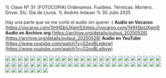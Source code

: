 % Clase Nº 31: [FOTOCOPIA] Ordenamos. Fusibles. Térmicas. Mortero. Driver. Etc. Día de Lluvia.
% Andrés Imlauer
% 30 Julio 2025

Hay una parte que se me cortó el audio sin querer :(
**Audio en Vocaroo**
[https://vocaroo.com/1iHHSbiUXgm1](https://vocaroo.com/1iHHSbiUXgm1)
**Audio en Archive.org**
[https://archive.org/details/output_20250528](https://archive.org/details/output_20250528)
**Audio en YouTube**
[https://www.youtube.com/watch?v=G2pvBLeibvw](https://www.youtube.com/watch?v=G2pvBLeibvw)

![](https://blogger.googleusercontent.com/img/b/R29vZ2xl/AVvXsEhUg_dvb22-AKAJ1U8p6_pCXAhdA_PUUT0LWhUk3PppgUbSDV9T5hoFXbGHp6h-o7gNXkzkEmEC9JmQ3SN2Ymza4RGPm72mJHqlkIbRFHp_yFZsPUIuOVYW_vegzE7cyPcJEEejR3hJLIsU1atW-ePCazrcOOrBuhyphenhyphenCDh0UoAqX9DYGoGmXeq8HDZSBv8o/s4160/IMG_20250527_183659536.jpg)
![](https://blogger.googleusercontent.com/img/b/R29vZ2xl/AVvXsEh-BOW-g0UziTTbP5pWuYhHHD962ZGoe1pY3FeM_d1m9w3bSkmsrYM__Zyf4mccmQrYzOm9-01kCXaibhkanG88D3WUWzwNuyISOr3qh8RgqF8Q0pYobFz44n_j1PpU45L2B9jJ_tST0qt3WEvFC3NpfhMTsyV7PzEklDVdqnBVRx9az4s1_NkDK3qwewc/s4160/IMG_20250527_183703675.jpg)
![](https://blogger.googleusercontent.com/img/b/R29vZ2xl/AVvXsEiO2CiSSMnGN335ozUr9xwBbPbEqIfWPFTwuPRMhEJetn7flGx5gAeKVfXC7yy1Gbl3ykHjKxpWeLoCjNtYtWLCGa8_tYLVwe2SPZjSY-WzxnHC7rGBJSRGH33SeJYmAaPUjPb7MI_-TWZhTHCXKONGYb-y1vXys2GNOA9TsGRfHVkb8xFVZqcswLciIw8/s4160/IMG_20250527_183731219.jpg)
![](https://blogger.googleusercontent.com/img/b/R29vZ2xl/AVvXsEiOsxF2GsoN_ABzNyNHOAlrcWQnDdQ3bh47-cH_eJkOUtv-2_HYXEXV7pJS4fJi2INMeMEm2WcwTt9uUAVuC2s3Jnwh7NNWftAeWN-_AROa25hGY7vAgnXMN42-0kUPWpfcEWf4vNx2yEwSN7SnaItbms1cYTFg1QbG8SLr1DYxZGh-N42hyJLykjR1h5Q/s4160/IMG_20250527_183850919.jpg)
![](https://blogger.googleusercontent.com/img/b/R29vZ2xl/AVvXsEhunxx5SNVitIHm6TwUpwnEvo2xG7zruz373uE1iRKKe7y5PCMG346LkaHLkrlUaBOHGK6BnqZc52FTeX-nr5bv_EgpTEULab9BwHjXrxjDmZTNewL2mGQBr1-ZErRa3xwIvrRbwRgR_WLRawjbtMdDWC86i5EOZ5pxd6997crUO0dCgncHldThg0OZxNw/s4160/IMG_20250527_184404174.jpg)
![](https://blogger.googleusercontent.com/img/b/R29vZ2xl/AVvXsEgevrvXwCLzaquxqzeNEN0JBZoX5lVPo_sj5lQKtFkeZ5xHkbexKHrba5NZMzaT2pw2JOlJ1nHNBG03ItFkUby2bNjACc5qAJBd_y9pg9PE9oYnlqTRUd5rrzkiJyNkP-aIKPd_5NbDkSwLnu_zA9EGbEDn6MBJApzGoJB0XH-vuP9cRm-lCwejn4r2rTE/s4160/IMG_20250527_184609873.jpg)
![](https://blogger.googleusercontent.com/img/b/R29vZ2xl/AVvXsEiv_KMkZhN8lIrlvygPWWfGQw9oifSPpYgiTRJb3_kBxFTXZne78rpWcp4hvWjn4PmjwpbjkVwrDyf9UZqQV44v805cNpacJrXJejAa-IlTw7tU9KZUmcjXdqxKja4SYMjnLi0Fhx_s0uSMqXplJw3G4UdmK3nb7RobSNmv3zI0iujS05vx2G66yNAKsbs/s4160/IMG_20250527_184851228.jpg)
![](https://blogger.googleusercontent.com/img/b/R29vZ2xl/AVvXsEjsUVavHPhCsWK_qiwC0J5jKTvpsYyPu6glWceGF1L5xKm_ugcW7MUgTPqTFkk4bamAMqwo6V2losYc8mXxn68WKyoz28jrpkK_fTUctRvbPqdMVQhDHPKVV6Heo2lYQRx1Do_8U9FtI9A74Y3o6cfbRWmb2N6U76eFigYB1mHcCqMZAaxB2Cqs1QgeHzU/s4160/IMG_20250527_184853130.jpg)
![](https://blogger.googleusercontent.com/img/b/R29vZ2xl/AVvXsEi81h3hnJ6KtOqMYL9VfoKusFhOi-l8BOtf0SvttJQTl9PG8kdpkUg-iK6jtYG2k9YTw5alVyCKs7At7Cl9IHydHLke4HayqlQ1VdgeZPgytZHTNy2G0HSw2zQRC0snkHq0o2F0NIKHL3eYebugACQP2fHpnyGAlo37Fmzh-rCEMhKNMulmodj-BFsW0dQ/s4160/IMG_20250527_185115349.jpg)
![](https://blogger.googleusercontent.com/img/b/R29vZ2xl/AVvXsEjpS6gFCS0PDc35R2LHmztbLJftUaYZVAYdO7aeaV3Tyebhf7aU0sDIEi5rKrNksxRj8rd-un8BPG4NvENorEw_0v5VfqyuH-5p1MYAQAPpBqrDiGBbGzCZPZSAK0vnrkLUTrjh66av3-ipR05OsP9HNgDWyxW_Qcy8fwl1J7cj5YKFWExjTQNtF-sxYm0/s4160/IMG_20250527_185122503.jpg)
![](https://blogger.googleusercontent.com/img/b/R29vZ2xl/AVvXsEgluyNKgp0zKWyTzdkGTxlJ5jF5GppaWYB8H5tW80ssBEzv1_u2xz6z9tcysLglKtnR1gLAvjsGG6-wA5yCZArcmXlraoS79gTVLkSNE9VXwpVrYZSkc6NYIxuq2eLE-xBpQvwgm7WWP5AbNuUdRMtIq4dMJYfp_WdHlo5D5c_Vn8LQggXFttrDgVXWRz4/s4160/IMG_20250527_185237145.jpg)
![](https://blogger.googleusercontent.com/img/b/R29vZ2xl/AVvXsEiFjuPzlUhuIejZJ0eUGTDOSfQuG6aARyKV4S9ErxUtAYf3aqwb1f6-5ArQeg0EVYlsEAKpHsSnCxFZUxQuc1GFpwj7Sce7o5GTZyWf0t1mvl6uOmWmXarcZy3cPn2B_ss98Pywd9Dn_cRNqNrFqUW73gEsJu-iGC6Vtq-CsgkYiIoqS3JDR8SVXtJOMYY/s4160/IMG_20250527_185338861.jpg)
![](https://blogger.googleusercontent.com/img/b/R29vZ2xl/AVvXsEgsxYudylKYt20tOVrOI_-vD5sys7SKKI_fE2qomFHMmTzz3U9Hb2l5SXFkgpJHZRfXbUxa0WTvgYoucC4bcVrGPp8PYXL_b1YNwyh7-qYCFHCBKzCMsP1UYJirRVEV0n4ERuPHcmSkOF8DWH9YogGbXb8eogNi7-Lwlxf6Z9sYrLxAMQdsjfeWiA44Zxg/s4160/IMG_20250527_185416074.jpg)
![](https://blogger.googleusercontent.com/img/b/R29vZ2xl/AVvXsEh0Br72Lwgd20-otkrlDKy0m8aFaO034Lg82baUqQGovaqu9Zbo6DmfZ5VU0WGGUnjgzidJjp3epkai4A3zWIR8d63e0cF_ne82ui_ckGVhQB6iEfG2S3j9Ja1iOvsZ5U0xfD9NmMpZ955m4doM8S7tRru5d31LNypfKvdGGlQXVQ9b5o5vFlMpBLuzqhE/s4160/IMG_20250527_185456797.jpg)
![](https://blogger.googleusercontent.com/img/b/R29vZ2xl/AVvXsEjk52wAFgyrZ0ntNLoABxv02GKYdLUqUQg5KTwx7YwcLC1Bb0BBnkyGcYgCDxrWxge8OPwCo0guyfQlg8Tg90r2Hz1Ly8UwFn-q2Gx0NuSEPwYwWCKVm3Bqg4ReM_-8G203p7bTqkLN3bRQFdmuLnezgD4oP3d_XCBtjco9QIVbupSpZ0JNbIfflgtxkOc/s4160/IMG_20250527_185503753.jpg)
![](https://blogger.googleusercontent.com/img/b/R29vZ2xl/AVvXsEhOPnjbrIkyymOdB6eDa8OwicmSfAV3GIUXk-Zcl95YfgE6puzd4rNcKL1Lv4KPAwq9nWEBI_kREoxC4ZRGh8OQ94Uix-TzDv6zcM_xoY3LGkN1n7HQL3XOXpaYsfoAH2EjkCso3o2jKg0ykkUauAoGI5HjdOSvCdoJfOhohqcrha6HaxglOkfAbS9sBAU/s4160/IMG_20250527_185633438.jpg)
![](https://blogger.googleusercontent.com/img/b/R29vZ2xl/AVvXsEin4H_kyUHU3bEulDXr5yq8om2JdiV_2Z-fv-OiBOOQObhjVbeyx3bK9A-STeFndWm1GflB852qHPwFcJRsY8X-yZqg_kzK1EoHv9TDi6vF05y_yHFomRwIEdJFrCv8iNbssa6jb40R_qqA6bv9Lrmac0jAEh4lCmhmKkzEX9Lr1sk5ar814bcb0QmHCVQ/s4160/IMG_20250527_185924966.jpg)
![](https://blogger.googleusercontent.com/img/b/R29vZ2xl/AVvXsEiVUfYhziqS6xgfDEHmB_usfaTLghwBWGgBCRaSGvxr-D3l72vaJsjmEdHCP0H_hSo-S51JwXpKBXlXozd2BvsVVU5n4ZaQFmPOOLQfjQhSmHGb3QkktpM-h1zoqtq1S1nuJR-ci8vODi1ON-8JRrD6oW5QEQ0tbMqT5j1GSsafOGoNP15ANFy6Ql7m1XI/s4160/IMG_20250527_190045755.jpg)
![](https://blogger.googleusercontent.com/img/b/R29vZ2xl/AVvXsEhqRghuOfzVhkeSxLo9cIBpWL8HNfvfeHH5rj7baRL1-RanRmqdo0mb2LnExB9DLjh5sb3Vdyibjd-d4UZnMlgjmBFZ8ea5UUtRjjwd38_Y3FmY4fZ1yWtkQaEGJNe1i9upvYDw1vN_ZEIMaceci84eYRR6hlgrTZj1SwpY1Y6mlMqdSOSUwe9DL8yod7k/s4160/IMG_20250527_190053185.jpg)
![](https://blogger.googleusercontent.com/img/b/R29vZ2xl/AVvXsEj_it55BAFYiAuMQD-HfqOxm48c3tZ0Mtj1qv6D-CaEEbpBFV6SYxVGjub_jcofAm5j5X5DPu_uz_iIPfwhgBcqCrPdpFgwPtPy8VxX6IdCx2HSp_DLbm0azbdgXURgkFrQVGKe6FV6EAkCeCRrzxTOujMj2ulZ1ZIdugs0UlQD9PYwLFmxuE55K0gb6TA/s4160/IMG_20250527_190408273.jpg)
![](https://blogger.googleusercontent.com/img/b/R29vZ2xl/AVvXsEjIlj9fwnltSK7ibPQukXws6FLrlWsdZU8BhabAll52-q2VeOIPjqIJ704Ur1SYcwSlkwOfH8EFKGQI25ZbC2OeKV-U2ffKDS7_yVPKwqr9pZ5-jYFTOj1Ct0edZWYP3TkZVjtNj0UJjWuQJmMGhwlluahAtirS8ZFMEpDHsc6dwrzDVs0UG6WM9bUN2sA/s4160/IMG_20250527_190916480.jpg)
![](https://blogger.googleusercontent.com/img/b/R29vZ2xl/AVvXsEhqPZpmj5WcOx7vhadDptFrlbBNKuWJGgI04ubv-Z-2ao_KR0YUP_fe37SbjnsfOaURnT0L3unpX0lNkY-nxIhklEKdfDWNlVx95kA4IvhyCXg9l0tthrMWZneDpwtHAkMWBewmaHUzM_PORK35s-JtbIUBI0fbyi11q8epI3-Gsi6sH3OHqmBEE2JGbrk/s4160/IMG_20250527_191105296_BURST000_COVER_TOP.jpg)
![](https://blogger.googleusercontent.com/img/b/R29vZ2xl/AVvXsEgKweTtU0ZZHOyyakMafA7OemCNDWGYb_0mqe6gXqroXxouJvBuaFlPF1cg21Nf009tvNAzGO0LSvM31MJS23sMIHB4ybJXCEuA89mWZGUK78vivVNTFhL5IMhhH7TsF2_dt91RV8hyphenhyphenoR3WkXw7O1OXfHJIeAmwPDj0XNvT9y98OKV828eE0lTKwYPpX-k/s4160/IMG_20250527_191105296_BURST001.jpg)
![](https://blogger.googleusercontent.com/img/b/R29vZ2xl/AVvXsEix904746IZKeVRHHORnKXVYPve-9UadVgdcRoaMSXQAmDRrTvVmI1fHP8nKqunmUVvHY6RfNaMceTAsJEzNGUryX-XAXbVwCLhhyMCGp0o4JqZZGZ4NpYlwRBO1qA7xxVxN83He3j9VpUYPujDm6ZEIEEAkeSG_6AfM_9rmha7CAXavRAIuDznzc3tn1U/s4160/IMG_20250527_191204283.jpg)
![](https://blogger.googleusercontent.com/img/b/R29vZ2xl/AVvXsEgF6uNN7zWEvhZBgztqR_hK2H-8RWpqpKn_0HOSrGod5PFQL1sEbUS7Yt_F_HCyZu4PvywlzpSpq2faiYxY0-pNWoPmD-BHuj3e_UeHb_srNfXZpWt2_bZJeotzFvh9x05uawSHaSVRpVnWtMevXrrIlK8cZZtiXC_wcbdmWITeND98TpFWndI68u9iHBs/s4160/IMG_20250527_191249509.jpg)
![](https://blogger.googleusercontent.com/img/b/R29vZ2xl/AVvXsEght4XxDEU-Ww10uMjAW9pTaSv9_GGWIWMN4NGtHSgTRMx0HfKI59HTs3ES1kRQUvsj1EJFsKeC_I2RHrn27hFR4PaDAOcQg1lUNj4oxzJ5BDe_yzRIW0NPlHqHKwEh9InBGmWVy15YBWDwkt7NEPy_SFLZIz3JxaacM-k1eO0MG4M411dM1L6TLxabJh4/s4160/IMG_20250527_191357700.jpg)
![](https://blogger.googleusercontent.com/img/b/R29vZ2xl/AVvXsEhuy_3PcBZs93QwvbSPb9b-AxRUC4H9KXQ8nbo_zO332Dkq_Of5abg7WK107xLAmWekrgA3x2s8tZ6ACrjIjZ-E17TpujzD76IuxpbvUGfiFw1O-FUNBN_9HS_4P7g96JlyGWe06K82h7AigRup_UgQgTYckxojw0aHwOERUPYWE_v9dqf0JUGKWufHj1U/s4160/IMG_20250527_191816824.jpg)
![](https://blogger.googleusercontent.com/img/b/R29vZ2xl/AVvXsEghuImxFFQleR8D4gvesjsxTi_r7B7XR7Wyd14jQNY8xQqXV7JCNoXi1QNwk2eYEM9tXgyE4eQXmAk-H0QsAMpULM1LUUUJSnT7DXD6JEwzGKCoZtHdhIx3oWpFfPyP8TmD1-Bds9M-LSEsF4bQvz5pPY0aUCg8KdfzZ2DiShAWFgLjyB4PzLE4UfP5mFw/s4160/IMG_20250527_191822355.jpg)
![](https://blogger.googleusercontent.com/img/b/R29vZ2xl/AVvXsEgi9vfZldYtU1b_IfC2j9irUC18_wxURUc7Cz7UxdUwrJR7CRUta20gBLlMt1na3zlX6v2LdDRJhshDhAI3kXYZDONKmC4ot0QnbXa2j905lK4GDBXICxDb_I_m6Sj-NxOcATphj2L3zVKTY3WC3h7f0Thoo2WyWyVXiY6BFmIVrMHKqIt8ZvHhR25z9ag/s4160/IMG_20250527_191942692.jpg)
![](https://blogger.googleusercontent.com/img/b/R29vZ2xl/AVvXsEgA4syMcKbL5pJxE87H-_hLU6X0vkERj0lIwWkhwF3re3TUY67yaKOHBFxPMSfutOyWECXSWAhb1x5ru4e2PmoQlVULkorwfgOCpvdGrG_ZvhRiVvPc1gWktTlWYgHsSSKkvu6lKQESgVAdTrpED-uJafxWSLfEZ-Ii_qooDN8a3cyaghAZ1BZ1xduq4Vk/s4160/IMG_20250527_192016603.jpg)
![](https://blogger.googleusercontent.com/img/b/R29vZ2xl/AVvXsEirih1Nh8aPQY5Z_f36KykD5FOyt6pn81Y1WlWlt7wQYYai8CbaKiUXhLKruzK5wDSMe-bXKQW8F1DSRAmE41VaNoQlKvd471cSg2rjYO26SKkB46wy5Mh0ZDkxTTf91o0FMEW_Qmqpd94XXps04cwl5z2FlmR7aiaRGVspCpXdbGdAuRTlUvvIfRL1pss/s4160/IMG_20250527_192129200.jpg)
![](https://blogger.googleusercontent.com/img/b/R29vZ2xl/AVvXsEinPKTVBFLQk-zhLnl4LBldRhyphenhyphenBHMcST74CW1gA-D6L4ZYLLynfSkqarg7hjbzi4sLCxcB_rYzQyChRbZCAPa8DHT4TsLWS4ABBPpvSM1V-G45oH9gKYHouE74HC9DeouQzXgVNroEbL5yJJrcgJ42EYmR9FyzaVtQ1b7pgMtDxEiXXbXA-vI80bYbnoxY/s4160/IMG_20250527_192216944.jpg)
![](https://blogger.googleusercontent.com/img/b/R29vZ2xl/AVvXsEjIZBhsJOzR9jBkJlqGNhXnom7XugzYH7cewDdhM4tS1KoBIdslL8HsuGARvZ3aumFxRPMPgpKc6qTiCk_4p64wuZYlzX2ZckTMZ8amPDE2n9dv7tcdgk-Tpp6BeitMzf4knV5B_48WgWhDwV6puMIGPLEkqQlE0QDNG5jGiyKr6oMfGS96DmTGQnuOJjc/s4160/IMG_20250527_192729825.jpg)
![](https://blogger.googleusercontent.com/img/b/R29vZ2xl/AVvXsEjk3CXPVApInXk1VkVPsc4Zg6koDvcQ-bg-NgGny4GrEoPtT0vn7-CRdQNd43VD1HIuJ2LJ2400ZRTST93bMoSPoLV8cuPgzoJPZ7XPiY8JaXBs8hu761gWwRQD37OBswCUfa-wkdXz-zjmTScZC-Bu-W91BLiTkG2x9Plxnx8P13UGRKSwUm2im6pqSJM/s4160/IMG_20250527_192750670.jpg)
![](https://blogger.googleusercontent.com/img/b/R29vZ2xl/AVvXsEh6L7ZfWC8V-BJ0t685bKh9oKEAoX2yTqdyqrqyz4iKA5N7fq1JMgj-H315Bbi-1WmGMLG3WOeAsaztAKqxVA_Ap7PANIVOFjvbpQcDJU7gmU9aH-i2PL8OMGLUIKO3Gq4xB1nnNQvNaQ0IwPM8iMPXbbJBFPBXPcPj5dvkH1uEHOPNozeDAmKg_bpo_QQ/s4160/IMG_20250527_192754751.jpg)
![](https://blogger.googleusercontent.com/img/b/R29vZ2xl/AVvXsEjWx9FqcktDzkfKFnPOxyqt0GDvCPOVFzAB-ccTcpeAMmzJXFO3t63j-upiTkmcl4Ui2gqym4yjMl67_IPWgD7xqTUeCErO17akIwU1RIwmK5lpoWavfjXjo1quEJiQ_Lq_8bq4qVyGhp9-DoscERt9ptoY0QQPYcuLraogGhRjPl1Ashzr2v4UeEFBe1o/s4160/IMG_20250527_192756303.jpg)
![](https://blogger.googleusercontent.com/img/b/R29vZ2xl/AVvXsEhcHkFFhGNIUtGVrA7oNvehXFRpOEJ5PiSEfKDY5UXmkFK6dZV0XirOrKxpnIApjy81iQbvYi__GGZ_UpZh4A2cqayCp7832qREy5Nu7buntilCB60s7CnK_sBo9ZPmthmawdF8kssSZhBHQDYH-VkJovKSeDwG8ctHirNd_PPVxOdNNCQqYQAJWRXjPcI/s4160/IMG_20250527_193019855.jpg)
![](https://blogger.googleusercontent.com/img/b/R29vZ2xl/AVvXsEj7paWKhIP-hNKZXLPzHqJGhK9Gg0OnfMDjUPlSGN7SdkzM4BlU8jRmaxb4IAQEdSGcH4QUY-JLy8zvnclEk_dag70iydtOHsDm5ejFL00uszLVDqfQ74qqg5IuDwDa20WqWE3Pq_8-zn-Mie90yb-RgRoShkM-4I5Xy7z10ANNHUi0Mn2AsJmbOTi8IvQ/s4160/IMG_20250527_193117721.jpg)
![](https://blogger.googleusercontent.com/img/b/R29vZ2xl/AVvXsEicrtLz3vLs2cxMVKS50YXCWxY0lRDI663DVFLhwIIkd4ttjNZlu7eK-wik8pc8B8BSjLxOITLuzjwuXwMjAQefJYZhyphenhyphenS7irhK9je9dQoRFvHi66yUJPfq0JgnSMJV-HvCKxM7U7Ud_eM8CtmNVFOc7Ad9BVAg7DEGu2_D1BpuXrea43YJ6IdLTLPFvXpY/s4160/IMG_20250527_193119812.jpg)
![](https://blogger.googleusercontent.com/img/b/R29vZ2xl/AVvXsEhaW8E3J0Ax1-OsNHvGCUO2hUz6jjs0aqYz_fQpMmVYx_AVKb57C9YBTiBMSN5hLQ4iohWriVRf7UY_SYJtbh6y1d5TjOaQ01plPlEDW_yxexAZjoYFIDTQRUOc1lm4462s4o3QF_OurWZu2gPxFeADMq4aVu8_372k4GHd1Um9LSaQl-74HNhFau3Slpw/s4160/IMG_20250527_193213465.jpg)
![](https://blogger.googleusercontent.com/img/b/R29vZ2xl/AVvXsEiq3eHamzT0YHa2ZKC1Yq06H1-Sc8Mg5lY7kpOp88bil3K1N8I_Dnwm9kaDpKg8SqKdr6UeNkq_ca_WShnjQAO6LeQU_7B66SRGDmZgjJDlGbn41McJTCifhlhFvXWkslKNNFgEc0jNqMpj_mmsdr39zCk6dPs9DrnUYc25-Iwgq16aUUWJLg9hyphenhyphen0FOLHs/s4160/IMG_20250527_193239122_BURST000_COVER_TOP.jpg)
![](https://blogger.googleusercontent.com/img/b/R29vZ2xl/AVvXsEi1fABfC2K8hEO3HBNgpC708hn8k-SOFlAgHFY0u8h2YzPoeO_gB7DWxjjATQ1Ul_DlZ3sB1BASSZBvNBA67jDIMHqJtBGGX88JqT65UPzxEdKDyzxRrvstU-jsmmdC6_purHlt6GgNEwsdjrkVABeK0zEfJylRGcpcQHwjdXfdxNXN8nUtao532fZwMqA/s4160/IMG_20250527_193239122_BURST001.jpg)
![](https://blogger.googleusercontent.com/img/b/R29vZ2xl/AVvXsEiSb876OnytfQZ1tb8UH-G09jNgICULOirLAbqD612iz6aD834JV76HF-UMfUU_ye4t4dy3GYnWC8kjbjWZRb3xAVWWSoQdZja__7WC8MGPjVmw2PkqPjUOlw1yVZFWsGePlbAbGTcCWQISU4LBQJewHdSWfc9GhyphenhyphenNBzEfLLI56Fl_TKCcyx9cROoOEZlY/s4160/IMG_20250527_193649852.jpg)
![](https://blogger.googleusercontent.com/img/b/R29vZ2xl/AVvXsEjkmkMydUkZuAWaawRKlc24TSW7V1hMWJmo34uZZqvXXKi6iCPV5CR0dsNGeWq3zh3qJg0v_mo9AiCtU69AX9RYdULuRVvoDQ4J8Em_RoLrbg6YD6J7ZhV1v9MI2Uykz99aMz00hZ_8NlntRkJ3mJE2hgDvB48N3ITeaUXTOkN2oq91_0hI4-A1LYr9gnk/s4160/IMG_20250527_194806499.jpg)
![](https://blogger.googleusercontent.com/img/b/R29vZ2xl/AVvXsEhmBeGEUmJgEDb65pap2XbKg_XW1FIJH-HByhw6ISJNV0YaSDO1phpMNF1i2Ry_rD-9CI1yA3W4KCA395jmDd0lYz3T2217uZsrEbGfIWrj1cjgFDpo-vWW10yQCUqTnqhl_iz3u9P6g8PvUZDNhxAVwoknRwF4RqMdLe45ca1NWEkM95Tm-u89NpFCh54/s4160/IMG_20250527_195029973.jpg)
![](https://blogger.googleusercontent.com/img/b/R29vZ2xl/AVvXsEhBdH6C87GaovPf6SwCzETQmnhN_KCr62CxzBf5HBuzzv8-yrGkLmIR6zhDeZIx1XX4AxfxZwdfb06CoFKexXcJEEh4jb_KsszcVefV3469xWoa5DYKCTaU5T3DwTjSN3HevYZl-xRj13zSGicEbARt6sHscj8rUTSag77Mi9paEpUYCda0tPKp4ipOyhk/s4160/IMG_20250527_195031494.jpg)
![](https://blogger.googleusercontent.com/img/b/R29vZ2xl/AVvXsEg1NEof5dVAoipVfmRhM1yW0EtSxKWP0YnOZqBy2Xx6lge69n3xn2PPlJsLaEDVcY0smtgVpZlWkA15TQyDtL-R38RYnp36CaKENbs-LAe5F90TW0BNynhZFPXyzHoC-SIbrA2VnQX1Icz5kFjo2yN_Ecm__x5t4UOt4SXDuwVy0PVxZlVSJPVN_8GEK5Y/s4160/IMG_20250527_195237548.jpg)
![](https://blogger.googleusercontent.com/img/b/R29vZ2xl/AVvXsEgu-LXv-u6gHnvW0NgYxy90bckSeLLm08_vjYOqjbR9xcrGY1AROiUTL4u9KMAI9gkyCCqF_Vks_tF0GZ16BVbBA3AT45rLw6em6uknjDReMhouvXtaQ4FXSRTkRxQ3bHw93dVWCCAwGyGRQVXiMQSFBdBjZtLqPgKGe6sjbTH3YyYcnCJGx-f1dadTclE/s4160/IMG_20250527_195333889.jpg)
![](https://blogger.googleusercontent.com/img/b/R29vZ2xl/AVvXsEjyHFt7kjxYWDgdjTEsXnPRVxMldftDIZYUlNgtnswAkVnX69W0ez-tvAuGPll35C_4tvJi9KewNGDdxWpY3t7S5d4k4HmuaXaJwWKf76a_oZb9QSZxbO95SX6Y97qiAzE5zI8zG1MX7YBsuppI_U-w0r-qUfgDAntevvVQ_moAmAcdLozfabSvtaysIBk/s4160/IMG_20250527_195623704.jpg)
![](https://blogger.googleusercontent.com/img/b/R29vZ2xl/AVvXsEgg2UPOPqbB76_59poX0wQLEl4g2Uo8Zvte8H4lUMPAR9Mh0T48syUGMVa3ODgDf7Xnsz6jaeIpRPv15izVR42tBvoWmOljkvTy5ABip5iBRk4_QzQLbmqiwXDckz-YbOwrQj2XloO-0RnheW95fr8mdM3pSp6JrGTnJf57TQo7pVv1YKYH-Qno_Km1Jvw/s4160/IMG_20250527_195716408.jpg)
![](https://blogger.googleusercontent.com/img/b/R29vZ2xl/AVvXsEheYdReA8SmpnVZTFSKezPlRoKSRUsOjnSmRLX8F5ShQB68P5_WNRv4grG4nigpZzmhwlvzHyO15wo-yvIgtVo1OWkoybL3dBLk8oIxLIhIhOyA60n-jYzd3N-TD777hxOPwbebT8tL6d9tBfcCMPfa851zpghB6WQCMFslxZwjjM4vOMgYt4W0iGXdP60/s4160/IMG_20250527_195828105.jpg)
![](https://blogger.googleusercontent.com/img/b/R29vZ2xl/AVvXsEiSZzuX9fedd6EII5gzEj-hvEZ-GgiT-0xxAkKRniaacQqb8Hbe75Pq8PjqYnTn7Hoo_TAbyn3tuw-nEnndWRwPtVCSRr1e1BUVEO4BQrked-V_X3QdTNmXI7YtSL4u6WYrOZ7XA9biWKQy5EqknLv-nhZUVJjvZc2-Y-8Diu4ISEK6h7U4il82vwFiPxI/s4160/IMG_20250527_195830232_BURST000_COVER_TOP.jpg)
![](https://blogger.googleusercontent.com/img/b/R29vZ2xl/AVvXsEhBAwELjswsU89EEPB1GGviwOwz6HxTkX1UikWk8RFk_KYKNGiRFUueizoXVaMCJFvKT-mL8-xnxdOLrQ4exNG8kfXCta1zum5_5JuByB6u-mSza4wdPEA5e3dEjtHDgDq7oMujMFJ5e6IwykdkrgVExjFaURWACb7dxARXVAgYc6tV_NECUb3bDoWa-Wo/s4160/IMG_20250527_195830232_BURST001.jpg)
![](https://blogger.googleusercontent.com/img/b/R29vZ2xl/AVvXsEh3_1OTzUNqqUpZ2TTz1O1DAJhhw3sFsXlKvEaukSR2aXLnif2gh5B-d8cqQrn3k_QDlqPwWqjtCul85Q7M-GqUNZrlnw1A5MteLodgeCpH4leZrDEvwmdXn0DUJsfU4rikTN6LA0TyCQHgoBatHB4ZRelpuyTZo6oD3P0I-UmH5FEhRv2-riALmvaxjJM/s4160/IMG_20250527_195919328.jpg)
![](https://blogger.googleusercontent.com/img/b/R29vZ2xl/AVvXsEgZyx1l4pE9QI5sSQPLUV0NSaNdkD0ZpnA-CGcsD2v1gKRI_xSOHR5AQXP7dt8Ab5LR-eBA_vQsvhVQ54n0eVp5AxtJTe9uYaQ1rCKYhsCT6GOwFZp88hpOMKNKkOILAc3MPqXgI1MepqSrzgAfArqeess6VdVz8RQoxhJaEv6spNZ-QLGntm4QoGvYAsw/s4160/IMG_20250527_200632559.jpg)
![](https://blogger.googleusercontent.com/img/b/R29vZ2xl/AVvXsEjMa02B3ONUOihC-MNW0OxLJwQEfgCdkQzrH3ak4WMk3mIUXMNGxsPypr6S2Dh4wKrwmgP_aOKkapsB5EulTu8u25JLGP9Wa1nPgjp36TSRpOXU0HGp3Www0MPGhZj9YDs5QIXVfR7idfqub5Lfmaq9kDPdh-A5VqHIHVhN2jW8zT6-sIglA8xeg8Dm49o/s4160/IMG_20250527_200829427.jpg)
![](https://blogger.googleusercontent.com/img/b/R29vZ2xl/AVvXsEiYHgjFixS-YElyYvHosVaGtdPTwFxIXTGyt2j4Qkx_FPS1OTs8GxcU8UisI0-qByoT8fDUkPgbxtaCmK0rgJzw3wt6JVB1FVlQajhNkV_L5v-4K_7JSgnqOiO_id4lyjKGqll3ZVa_pDpqzpqxeVKzZbVvkzrReC_dNV_ZD4A8PPpBSO5glMITz0ZGTY4/s4160/IMG_20250527_201400244.jpg)

